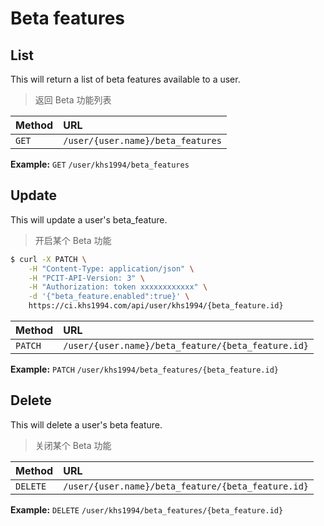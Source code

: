 # Beta features

## List

This will return a list of beta features available to a user.

> 返回 Beta 功能列表

| Method | URL                                 |
| :----- | :----------------------------       |
| `GET`    | `/user/{user.name}/beta_features` |

**Example:** `GET` `/user/khs1994/beta_features`

## Update

This will update a user's beta_feature.

> 开启某个 Beta 功能

```bash
$ curl -X PATCH \
    -H "Content-Type: application/json" \
    -H "PCIT-API-Version: 3" \
    -H "Authorization: token xxxxxxxxxxxx" \
    -d '{"beta_feature.enabled":true}' \
    https://ci.khs1994.com/api/user/khs1994/{beta_feature.id}
```

| Method | URL                                              |
| :----- | :----------------------------------------------- |
| `PATCH`  | `/user/{user.name}/beta_feature/{beta_feature.id}` |

**Example:** `PATCH` `/user/khs1994/beta_features/{beta_feature.id}`

## Delete

This will delete a user's beta feature.

> 关闭某个 Beta 功能

| Method | URL                                              |
| :----- | :----------------------------------------------- |
| `DELETE` | `/user/{user.name}/beta_feature/{beta_feature.id}` |

**Example:** `DELETE` `/user/khs1994/beta_features/{beta_feature.id}`
